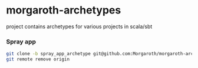 morgaroth-archetypes
====================

project contains archetypes for various projects in scala/sbt

### Spray app
```bash
git clone -b spray_app_archetype git@github.com:Morgaroth/morgaroth-archetypes.git
git remote remove origin
```
